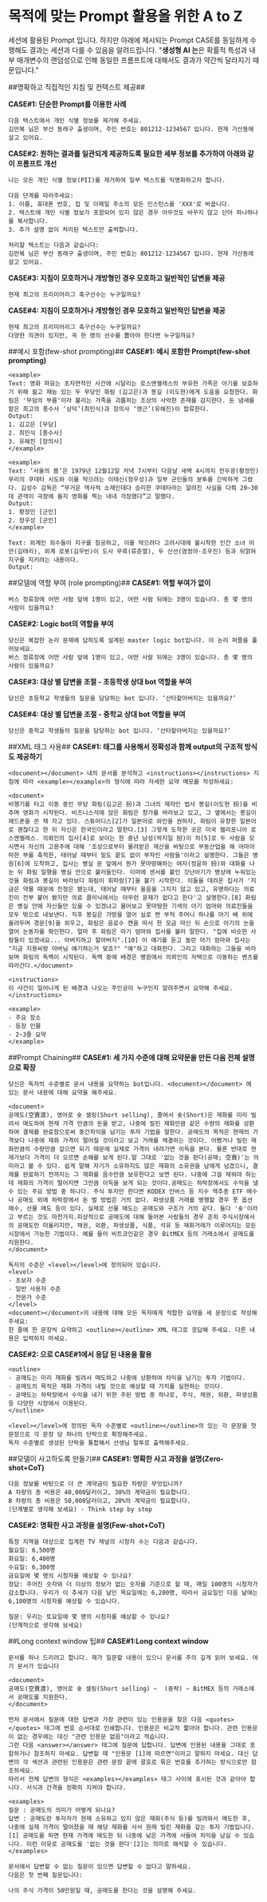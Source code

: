 # 목적에 맞는 Prompt 활용을 위한 A to Z
세션에 활용된 Prompt 입니다.
하지만 아래에 제시되는 Prompt CASE를 동일하게 수행해도 결과는 세션과 다를 수 있음을 알려드립니다.
"**생성형 AI 는**은 확률적 특성과 내부 매개변수의 랜덤성으로 인해 동일한 프롬프트에 대해서도 결과가 약간씩 달라지기 때문입니다."


##명확하고 직접적인 지침 및 컨텍스트 제공##

**CASE#1: 단순한 Prompt를 이용한 사례**
``` shell
다음 텍스트에서 개인 식별 정보를 제거해 주세요. 
김만복 님은 부산 동래구 출생이며, 주민 번호는 801212-1234567 입니다. 현재 가산동에 살고 있어요. 
```
**CASE#2: 원하는 결과를 일관되게 제공하도록 필요한 세부 정보를 추가하여 아래와 같이 프롬프트 개선**
``` shell
나는 모든 개인 식별 정보(PII)를 제거하여 일부 텍스트를 익명화하고자 합니다.

다음 단계를 따라주세요:
1. 이름, 휴대폰 번호, 집 및 이메일 주소의 모든 인스턴스를 'XXX'로 바꿉니다.
2. 텍스트에 개인 식별 정보가 포함되어 있지 않은 경우 아무것도 바꾸지 않고 단어 하나하나를 복사합니다.
3. 추가 설명 없이 처리된 텍스트만 출력합니다.

처리할 텍스트는 다음과 같습니다:
김만복 님은 부산 동래구 출생이며, 주민 번호는 801212-1234567 입니다. 현재 가산동에 살고 있어요. 
```

**CASE#3: 지침이 모호하거나 개방형인 경우 모호하고 일반적인 답변을 제공**
``` shell
현재 최고의 프리미어리그 축구선수는 누구일까요? 
```

**CASE#4: 지침이 모호하거나 개방형인 경우 모호하고 일반적인 답변을 제공**
``` shell
현재 최고의 프리미어리그 축구선수는 누구일까요?
다양한 의견이 있지만, 꼭 한 명의 선수를 뽑아야 한다면 누구일까요? 
```

##예시 포함(few-shot prompting)##
**CASE#1: 예시 포함한 Prompt(few-shot prompting)**
``` shell
<example>
Text: 영화 파묘는 초자연적인 사건에 시달리는 로스앤젤레스의 부유한 가족은 아기를 보호하기 위해 젊고 재능 있는 두 무당인 화림 (김고은)과 봉길 (이도현)에게 도움을 요청한다. 화림은 '무덤의 부름'이라 불리는 가족을 괴롭히는 조상의 사악한 존재를 감지한다. 돈 냄새를 맡은 최고의 풍수사 ‘상덕’(최민식)과 장의사 ‘영근’(유해진)이 합류한다.
Output:
1. 김고은 [무당]
2. 최민식 [풍수사]
3. 유해진 [장의사]
</example>

<example>
Text: ‘서울의 봄’은 1979년 12월12일 저녁 7시부터 다음날 새벽 4시까지 전두광(황정민) 무리의 쿠데타 시도와 이를 막으려는 이태신(정우성)과 일부 군인들의 분투를 긴박하게 그렸다. 김성수 감독은 “무거운 역사적 소재인데다 승리한 쿠데타라는 알려진 사실을 다뤄 20~30대 관객이 극장에 올지 영화를 찍는 내내 걱정했다”고 말했다. 
Output:
1. 황정민 [군인]
2. 정우성 [군인]
</example>

Text: 외계인 죄수들이 지구를 침공하고, 이를 막으려다 고려시대에 불시착한 인간 소녀 이안(김태리), 외계 로봇(김우빈)이 도사 무륵(류준열), 두 신선(염정아·조우진) 등과 뒤얽혀 지구를 지키려는 내용이다. 
Output:
```

##모델에 역할 부여 (role prompting)##
**CASE#1: 역할 부여가 없이**
``` shell
버스 정류장에 어떤 사람 앞에 1명이 있고, 어떤 사람 뒤에는 3명이 있습니다. 총 몇 명의 사람이 있을까요?
```
**CASE#2: Logic bot의 역할을 부여**
``` shell
당신은 복잡한 논리 문제에 답하도록 설계된 master logic bot입니다. 이 논리 퍼즐을 풀어보세요.
버스 정류장에 어떤 사람 앞에 1명이 있고, 어떤 사람 뒤에는 3명이 있습니다. 총 몇 명의 사람이 있을까요?
```
**CASE#3: 대상 별 답변을 조절 - 초등학생 상대 bot 역할을 부여**
``` shell
당신은 초등학교 학생들의 질문을 담당하는 bot 입니다. ‘산타할아버지는 있을까요?’
```
**CASE#4: 대상 별 답변을 조절 - 중학교 상대 bot 역할을 부여**
``` shell
당신은 중학교 학생들의 질문을 담당하는 bot 입니다. ‘산타할아버지는 있을까요?’
```

##XML 태그 사용##
**CASE#1: 태그를 사용해서 정확성과 함께 output의 구조적 방식도 제공하기**
``` shell
<document></document> 내의 문서를 분석하고 <instructions></instructions> 지침에 따라 <example></example>의 형식에 따라 자세한 요약 메모를 작성하세요:

<document>
비행기를 타고 이동 중인 무당 화림(김고은 扮)과 그녀의 제자인 법사 봉길(이도현 扮)을 비추며 영화가 시작된다. 비즈니스석에 앉은 화림은 창가를 바라보고 있고, 그 옆에서는 봉길이 헤드폰을 쓴 채 자고 있다. 스튜어디스[2]가 일본어로 와인을 권하자, 화림이 유창한 일본어로 괜찮다고 한 뒤 자신은 한국인이라고 말한다.[3] 그렇게 도착한 곳은 미국 캘리포니아 로스앤젤레스. 의뢰인의 집사[4]로 보이는 한 중년 남성(박지일 扮)이 차[5]로 두 사람을 모시면서 자신의 고용주에 대해 '조상으로부터 물려받은 재산을 바탕으로 부동산업을 해 어마어마한 부를 축적한, 태어날 때부터 밑도 끝도 없이 부자인 사람들'이라고 설명한다. 그들은 병원[6]에 도착하고, 집사는 병실 문 앞에서 뭔가 못마땅해하는 여자(정윤하 扮)와 대화를 나눈 뒤 화림 일행을 병실 안으로 불러들인다. 이마에 센서를 붙인 갓난아기가 병상에 누워있는 것을 화림과 봉길이 바라보다 화림이 휘파람[7]을 불기 시작한다. 이들을 데려온 집사가 '지금은 약물 때문에 진정은 됐는데, 태어날 때부터 울음을 그치지 않고 있고, 유명하다는 의료진이 전부 붙어 봤지만 의료 클리닉에서는 아무런 문제가 없다고 한다'고 설명한다.[8] 화림은 병실 안에 자신들만 있을 수 있겠냐고 물어보고 못마땅한 기색의 아기 엄마와 의료진들을 모두 밖으로 내보낸다. 직후 봉길은 가방을 열어 실로 짠 부적 주머니 하나를 아기 배 위에 올려두며 경문[9]을 외우고, 화림은 음료수 캔을 따서 한 모금 마신 뒤 손으로 아기의 눈을 열어 눈동자를 확인한다. 얼마 후 화림은 아기 엄마와 집사를 불러 말한다. "집에 비슷한 사람들이 있겠네요... 아버지하고 할아버지".[10] 이 얘기를 듣고 놀란 아기 엄마와 집사는 "지금 지용씨랑 아버님 얘기하는거 맞죠?" "예"하고 대화한다. 그리고 대화하는 그들을 바라보며 화림의 독백이 시작된다. 독백 중에 배경은 병원에서 의뢰인의 저택으로 이동하는 벤츠를 따라간다.</document>

<instructions>
이 사건이 일어나게 된 배경과 나오는 주인공이 누구인지 알려주면서 요약해 주세요.
</instructions>

<example>
- 주요 장소
- 등장 인물
- 2~3줄 요약
</example>
```

##Prompt Chaining##
**CASE#1: 세 가지 수준에 대해 요약문을 만든 다음 전체 설명으로 확장**
``` shell
당신은 독자의 수준별로 문서 내용을 요약하는 bot입니다. <document></document> 에 있는 문서 내용에 대해 요약을 해주세요.

<document>
공매도(空賣渡), 영어로 숏 셀링(Short selling), 줄여서 숏(Short)은 재화를 미리 빌려서 매도하여 현재 가격 만큼의 돈을 받고, 나중에 빌린 재화만큼 같은 수량의 재화를 상환하여 결제를 완료함으로써 중간차익을 남기는 투자 기법을 말한다. 공매도의 목적은 현재의 가격보다 나중에 재화 가격이 떨어질 것이라고 보고 거래를 체결하는 것이다. 어쨌거나 빌린 재화만큼의 수량만큼 갚으면 되기 때문에 실제로 가격이 내려가면 이득을 본다. 물론 반대로 현재가보다 가격이 더 오르면 손해를 보게 된다.말 그대로 '없는 것을 판다(공매; 空賣)'는 의미라고 볼 수 있다. 쉽게 말해 자기가 소유하지도 않은 재화의 소유권을 남에게 넘겼으니, 결제를 완료하기 전까지는 그 재화를 음수만큼 보유한다고 보면 된다. 나중에 그걸 채워야 하는데 재화의 가격이 떨어지면 그만큼 이득을 보게 되는 것이다.공매도는 하락장에서도 수익을 낼 수 있는 주요 방법 중 하나다. 주식 투자만 한다면 KODEX 인버스 등 지수 역추종 ETF 매수나 공매도 외에 하락장에서 돈 벌 방법은 거의 없다. 파생상품 거래를 병행할 경우 풋 옵션 매수, 선물 매도 등이 있다. 실제로 선물 매도는 공매도와 구조가 거의 같다. 둘다 '숏'이라고 부르는 것도 마찬가지.피상적으로 공매도에 대해 들어본 사람들의 경우 흔히 주식시장에서의 공매도만 떠올리지만, 채권, 외환, 파생상품, 식품, 석유 등 재화거래가 이루어지는 모든 시장에서 가능한 기법이다. 예를 들어 비트코인같은 경우 BitMEX 등의 거래소에서 공매도를 지원한다.
</document>

독자의 수준은 <level></level>에 정의되어 있습니다.
<level>
- 초보자 수준
- 일반 사용자 수준
- 전문가 수준
</level>
<document></document>의 내용에 대해 모든 독자에게 적합한 요약을 세 문장으로 작성해 주세요: 
한 줄에 한 문장씩 요약하고 <outline></outline> XML 태그로 응답해 주세요. 다른 내용은 입력하지 마세요.
```

**CASE#2: <outline></outline>으로 CASE#1에서 응답 된 내용을 활용**
``` shell
<outline>
- 공매도는 미리 재화를 빌려서 매도하고 나중에 상환하여 차익을 남기는 투자 기법이다.
- 공매도의 목적은 재화 가격이 내릴 것으로 예상할 때 가치를 실현하는 것이다.
- 공매도는 하락장에서 수익을 내기 위한 주된 방법 중 하나로, 주식, 채권, 외환, 파생상품 등 다양한 시장에서 이용된다.
</outline>

<level></level>에 정의된 독자 수준별로 <outline></outline>의 있는 각 문장을 첫 문장으로 각 문장 당 하나의 단락으로 확장해주세요. 
독자 수준별로 생성된 단락을 통합해서 선생님 말투로 출력해주세요.
```

##모델이 사고하도록 만들기##
**CASE#1: 명확한 사고 과정을 설명(Zero-shot+CoT)**
``` shell
다음 정보를 바탕으로 더 큰 계약금이 필요한 차량은 무엇입니까?
A 차량의 총 비용은 40,000달러이고, 30%의 계약금이 필요합니다. 
B 차량의 총 비용은 50,000달러이고, 20%의 계약금이 필요합니다. 
(단계별로 생각해 보세요) - Think step by step 
```

**CASE#2: 명확한 사고 과정을 설명(Few-shot+CoT)**
``` shell
특정 지역을 대상으로 집계한 TV 채널의 시청자 수는 다음과 같습니다.
월요일: 6,500명
화요일: 6,400명
수요일: 6,300명
금요일에 몇 명의 시청자를 예상할 수 있나요? 
정답: 주어진 숫자와 더 이상의 정보가 없는 숫자를 기준으로 할 때, 매일 100명의 시청자가 감소합니다. 우리가 이 추세가 다음 날인 목요일에는 6,200명, 따라서 금요일인 다음 날에는 6,100명의 시청자를 예상할 수 있습니다. 

질문: 우리는 토요일에 몇 명의 시청자를 예상할 수 있나요? 
(단계적으로 생각해 보세요)
```

##Long context window 팁##
**CASE#1:Long context window**
``` shell
문서를 하나 드리려고 합니다. 제가 질문할 내용이 있으니 문서를 주의 깊게 읽어 보세요. 여기 문서가 있습니다

<document>
공매도(空賣渡), 영어로 숏 셀링(Short selling) ~  (중략) ~ BitMEX 등의 거래소에서 공매도를 지원한다.
</document>

먼저 문서에서 질문에 대한 답변과 가장 관련이 있는 인용문을 찾은 다음 <quotes></quotes> 태그에 번호 순서대로 인쇄합니다. 인용문은 비교적 짧아야 합니다. 관련 인용문이 없는 경우에는 대신 "관련 인용문 없음"이라고 적습니다. 
그런 다음 <answer></answer> 태그에 질문에 답합니다. 답변에 인용된 내용을 그대로 포함하거나 참조하지 마세요. 답변할 때 "인용문 [1]에 따르면"이라고 말하지 마세요. 대신 답변의 각 섹션과 관련된 인용문은 관련 문장 끝에 괄호로 묶은 번호를 추가하는 방식으로만 참조하세요.
따라서 전체 답변의 형식은 <examples></examples> 태그 사이에 표시된 것과 같아야 합니다. 서식과 간격을 정확히 지켜야 합니다.

<examples>
질문 : 공매도의 의미가 어떻게 되나요?
답변 : 공매도란 투자자가 현재 소유하고 있지 않은 재화(주식 등)를 빌려와서 매도한 후, 나중에 실제 가격이 떨어졌을 때 해당 재화를 사서 원래 빌린 재화를 갚는 투자 기법입니다. [1] 공매도를 하면 현재 가격에 매도한 뒤 나중에 낮은 가격에 사들여 차익을 남길 수 있습니다. 이런 이유로 공매도를 '없는 것을 판다'[2]는 의미로 해석할 수 있습니다.
</examples>

문서에서 답변할 수 없는 질문이 있으면 답변할 수 없다고 말하세요.
다음은 첫 번째 질문입니다: 

나의 주식 가격이 50만원일 때, 공매도를 한다는 것을 설명해 주세요.
```



